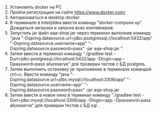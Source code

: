 1. Установить docker на PC
2. Пройти регистрацию на сайте https://www.docker.com/
3. Авторизоваться в desktop docker 
4. В терминале в IntelijiIdea ввести команду "docker-compose up". Дождаться загрузки и запуска всех контейнеров. 
5. Запустить jar файл aqa-shop.jar через терминал выполнив команду "java "-Dspring.datasource.url=jdbc:postgressql://localhost:5432/app" "-Dspring.datasource.username=app" "-Dspring.datasource.password=pass" -jar aqa-shop.jar
   ".
6. Затем ввести в терминал команду "./gradlew test -Durl=jdbc:postgresql://localhost:5432/app -Dlogin=app -Dpassword=pass allureserve" для проверки тестов с БД postgres.
7. Затем выполнить остановку jar приложение в терминале командой  ctrl+c. Ввести команду "java "-Dspring.datasource.url=jdbc:mysql://localhost:3306/app" "-Dspring.datasource.username=app" "-Dspring.datasource.password=pass" -jar aqa-shop.jar
8. Затем ввести в новое окно в терминал команду "./gradlew test -Durl=jdbc:mysql://localhost:3306/app -Dlogin=app -Dpassword=pass allureserve" для проверки тестов с БД sql.

